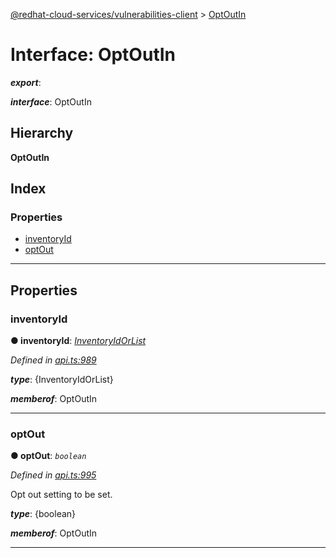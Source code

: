 [@redhat-cloud-services/vulnerabilities-client](../README.md) > [OptOutIn](../interfaces/optoutin.md)

# Interface: OptOutIn

*__export__*: 

*__interface__*: OptOutIn

## Hierarchy

**OptOutIn**

## Index

### Properties

* [inventoryId](optoutin.md#inventoryid)
* [optOut](optoutin.md#optout)

---

## Properties

<a id="inventoryid"></a>

###  inventoryId

**● inventoryId**: *[InventoryIdOrList](inventoryidorlist.md)*

*Defined in [api.ts:989](https://github.com/RedHatInsights/javascript-clients/blob/master/packages/vulnerabilities/api.ts#L989)*

*__type__*: {InventoryIdOrList}

*__memberof__*: OptOutIn

___
<a id="optout"></a>

###  optOut

**● optOut**: *`boolean`*

*Defined in [api.ts:995](https://github.com/RedHatInsights/javascript-clients/blob/master/packages/vulnerabilities/api.ts#L995)*

Opt out setting to be set.

*__type__*: {boolean}

*__memberof__*: OptOutIn

___

